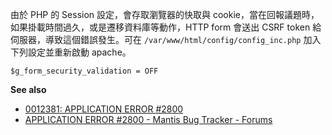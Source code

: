 由於 PHP 的 Session 設定，會存取瀏覽器的快取與 cookie，當在回報議題時，如果掛載時間過久，或是遷移資料庫等動作，HTTP form 會送出 CSRF token 給伺服器，導致這個錯誤發生。可在 ```/var/www/html/config/config_inc.php``` 加入下列設定並重新啟動 apache。

```
$g_form_security_validation = OFF
```

**See also**

* <a href="https://mantisbt.org/bugs/view.php?id=12381">0012381: APPLICATION ERROR #2800</a>
* <a href="https://www.mantisbt.org/forums/viewtopic.php?f=2&t=19578">APPLICATION ERROR #2800 - Mantis Bug Tracker - Forums</a>
